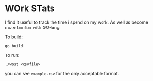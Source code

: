 # WOrk STats 

I find it useful to track the time i spend on my work. 
As well as become more familiar with GO-lang

To build: 

```sh
go build
```

To run: 
```
./wost <csvfile>
```

you can see `example.csv` for the only acceptable format.
